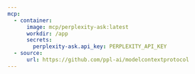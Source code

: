 ```yaml
---
mcp:
  - container:
      image: mcp/perplexity-ask:latest
      workdir: /app
      secrets:
        perplexity-ask.api_key: PERPLEXITY_API_KEY
  - source:
      url: https://github.com/ppl-ai/modelcontextprotocol
---
```

